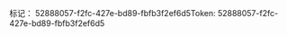 <span data-ttu-id="9e863-101">标记： 52888057-f2fc-427e-bd89-fbfb3f2ef6d5</span><span class="sxs-lookup"><span data-stu-id="9e863-101">Token: 52888057-f2fc-427e-bd89-fbfb3f2ef6d5</span></span>